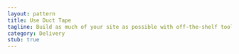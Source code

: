 ```yaml
---
layout: pattern
title: Use Duct Tape
tagline: Build as much of your site as possible with off-the-shelf tools.
category: Delivery
stub: true
---
```

